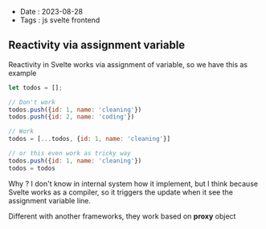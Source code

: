 - Date : 2023-08-28
- Tags : js svelte frontend

## Reactivity via assignment variable

Reactivity in Svelte works via assignment of variable, so we have this as example

```js
let todos = [];

// Don't work
todos.push({id: 1, name: 'cleaning'})
todos.push({id: 2, name: 'coding'})

// Work
todos = [...todos, {id: 1, name: 'cleaning'}]

// or this even work as tricky way
todos.push({id: 1, name: 'cleaning'})
todos = todos
```

Why ? I don't know in internal system how it implement, but I think because Svelte works as a compiler, so it triggers the update when it see the assignment variable line.

Different with another frameworks, they work based on **proxy** object

